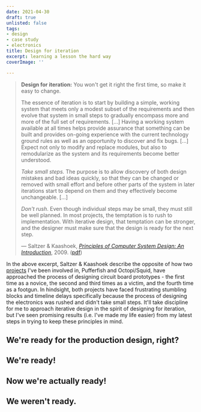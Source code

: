 ```yaml
---
date: 2021-04-30
draft: true
unlisted: false
tags:
- design
- case study
- electronics
title: Design for iteration
excerpt: learning a lesson the hard way
coverImage: ''

---
```

<blockquote>

<b>Design for iteration:</b> You won't get it right the first time, so make it easy to change.

The essence of iteration is to start by building a simple, working system that meets only a modest subset of the requirements and then evolve that system in small steps to gradually encompass more and more of the full set of requirements. \[...\] Having a working system available at all times helps provide assurance that something can be built and provides on-going experience with the current technology ground rules as well as an opportunity to discover and fix bugs. \[...\] Expect not only to modify and replace modules, but also to remodularize as the system and its requirements become better understood.

_Take small steps._ The purpose is to allow discovery of both design mistakes and bad ideas quickly, so that they can be changed or removed with small effort and before other parts of the system in later iterations start to depend on them and they effectively become unchangeable. \[...\]

_Don't rush_. Even though individual steps may be small, they must still be well planned. In most projects, the temptation is to rush to implementation. With iterative design, that temptation can be stronger, and the designer must make sure that the design is ready for the next step.

— Saltzer & Kaashoek, <cite>[Principles of Computer System Design: An Introduction](https://dl.acm.org/doi/book/10.5555/1594884)</cite>, 2009. ([pdf](https://github.com/wangjohn/mit-courses/blob/master/6.033/Principles%20of%20Computer%20System%20Design%20An%20Introduction-2009.pdf)) </blockquote>

In the above excerpt, Saltzer & Kaashoek describe the opposite of how two [projects](https://ethanj.li/projects "Ethan's projects") I've been involved in, Pufferfish and Octopi/Squid, have approached the process of designing circuit board prototypes - the first time as a novice, the second and third times as a victim, and the fourth time as a footgun. In hindsight, both projects have faced frustrating stumbling blocks and timeline delays specifically because the process of designing the electronics was rushed and didn't take small steps. It'll take discipline for me to approach iterative design in the spirit of designing for iteration, but I've seen promising results (i.e. I've made my life easier) from my latest steps in trying to keep these principles in mind.

## We're ready for the production design, right?

## We're ready!

## Now we're actually ready!

## We weren't ready.